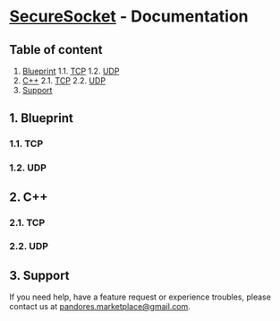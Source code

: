# [SecureSocket](https://www.unrealengine.com/marketplace/en-US/product/securesocket) - Documentation
## Table of content
 1. [Blueprint](#1-blueprint)
	 1.1. [TCP](#11-tcp)
	 1.2. [UDP](#12-udp)
2. [C++](#2-c)
	2.1. [TCP](#21-tcp)
	2.2. [UDP](#22-udp)
 3. [Support](#3-support)

## 1. Blueprint
### 1.1. TCP
### 1.2. UDP
## 2. C++
### 2.1. TCP
### 2.2. UDP
## 3. Support
If you need help, have a feature request or experience troubles, please contact us at [pandores.marketplace@gmail.com](mailto:pandores.marketplace+SecureSocket@gmail.com?subject=Secure%20Socket%20-%20).
